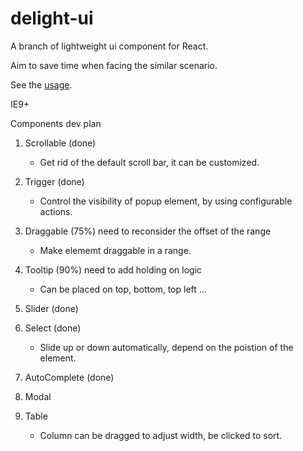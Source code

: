 # delight-ui

A branch of lightweight ui component for React.

Aim to save time when facing the similar scenario.

See the [usage](http://mefive.github.io/delight-ui/).

IE9+



Components dev plan

1. Scrollable (done)
   * Get rid of the default scroll bar, it can be customized.

2. Trigger (done)
   * Control the visibility of popup element, by using configurable actions.

3. Draggable (75%) need to reconsider the offset of the range
   * Make elememt draggable in a range.

4. Tooltip (90%) need to add holding on logic
   * Can be placed on top, bottom, top left ...

5. Slider (done)

6. Select (done)
   * Slide up or down automatically, depend on the poistion of the element.

7. AutoComplete (done)

8. Modal

9. Table
   *  Column can be dragged to adjust width, be clicked to sort.








